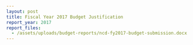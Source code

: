 ```yaml
---
layout: post
title: Fiscal Year 2017 Budget Justification
report_year: 2017
report_files:
  - /assets/uploads/budget-reports/ncd-fy2017-budget-submission.docx
---
```

